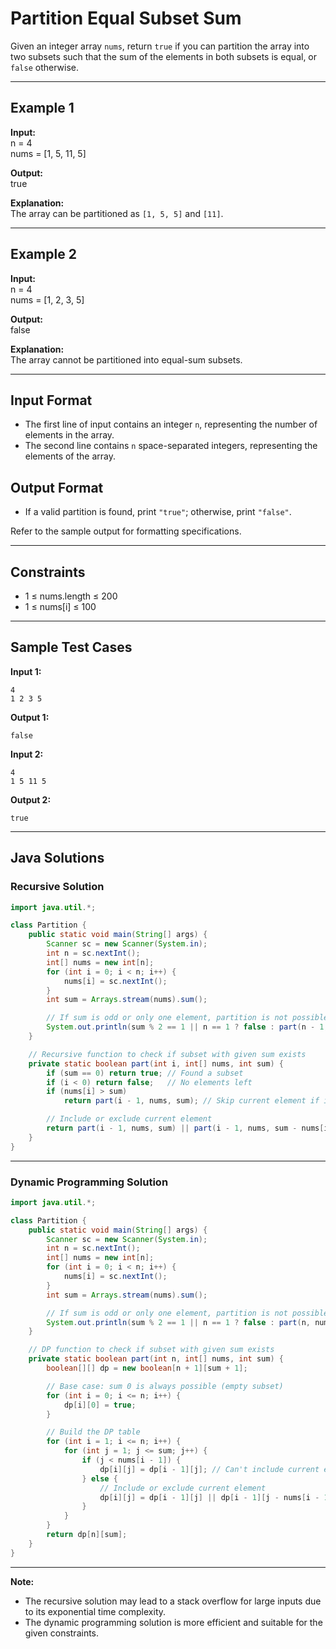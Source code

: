 # Partition Equal Subset Sum

Given an integer array `nums`, return `true` if you can partition the array into two subsets such that the sum of the elements in both subsets is equal, or `false` otherwise.

---

## Example 1

**Input:**  
n = 4  
nums = [1, 5, 11, 5]

**Output:**  
true

**Explanation:**  
The array can be partitioned as `[1, 5, 5]` and `[11]`.

---

## Example 2

**Input:**  
n = 4  
nums = [1, 2, 3, 5]

**Output:**  
false

**Explanation:**  
The array cannot be partitioned into equal-sum subsets.

---

## Input Format

- The first line of input contains an integer `n`, representing the number of elements in the array.
- The second line contains `n` space-separated integers, representing the elements of the array.

## Output Format

- If a valid partition is found, print `"true"`; otherwise, print `"false"`.

Refer to the sample output for formatting specifications.

---

## Constraints

- 1 ≤ nums.length ≤ 200
- 1 ≤ nums[i] ≤ 100

---

## Sample Test Cases

**Input 1:**

```
4
1 2 3 5
```

**Output 1:**

```
false
```

**Input 2:**

```
4
1 5 11 5
```

**Output 2:**

```
true
```

---

## Java Solutions

### Recursive Solution

```java
import java.util.*;

class Partition {
    public static void main(String[] args) {
        Scanner sc = new Scanner(System.in);
        int n = sc.nextInt();
        int[] nums = new int[n];
        for (int i = 0; i < n; i++) {
            nums[i] = sc.nextInt();
        }
        int sum = Arrays.stream(nums).sum();

        // If sum is odd or only one element, partition is not possible
        System.out.println(sum % 2 == 1 || n == 1 ? false : part(n - 1, nums, sum / 2));
    }

    // Recursive function to check if subset with given sum exists
    private static boolean part(int i, int[] nums, int sum) {
        if (sum == 0) return true; // Found a subset
        if (i < 0) return false;   // No elements left
        if (nums[i] > sum)
            return part(i - 1, nums, sum); // Skip current element if it's greater than sum

        // Include or exclude current element
        return part(i - 1, nums, sum) || part(i - 1, nums, sum - nums[i]);
    }
}
```

---

### Dynamic Programming Solution

```java
import java.util.*;

class Partition {
    public static void main(String[] args) {
        Scanner sc = new Scanner(System.in);
        int n = sc.nextInt();
        int[] nums = new int[n];
        for (int i = 0; i < n; i++) {
            nums[i] = sc.nextInt();
        }
        int sum = Arrays.stream(nums).sum();

        // If sum is odd or only one element, partition is not possible
        System.out.println(sum % 2 == 1 || n == 1 ? false : part(n, nums, sum / 2));
    }

    // DP function to check if subset with given sum exists
    private static boolean part(int n, int[] nums, int sum) {
        boolean[][] dp = new boolean[n + 1][sum + 1];

        // Base case: sum 0 is always possible (empty subset)
        for (int i = 0; i <= n; i++) {
            dp[i][0] = true;
        }

        // Build the DP table
        for (int i = 1; i <= n; i++) {
            for (int j = 1; j <= sum; j++) {
                if (j < nums[i - 1]) {
                    dp[i][j] = dp[i - 1][j]; // Can't include current element
                } else {
                    // Include or exclude current element
                    dp[i][j] = dp[i - 1][j] || dp[i - 1][j - nums[i - 1]];
                }
            }
        }
        return dp[n][sum];
    }
}
```

---

**Note:**

- The recursive solution may lead to a stack overflow for large inputs due to its exponential time complexity.
- The dynamic programming solution is more efficient and suitable for the given constraints.

